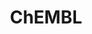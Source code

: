 ---
bigquery: https://console.cloud.google.com/bigquery?p=patents-public-data&d=ebi_chembl&page=dataset
citation: '"The ChEMBL database in 2017." Anna Gaulton, Anne Hersey, Michał Nowotka,
  A Patrícia Bento, Jon Chambers, David Mendez, Prudence Mutowo, Francis Atkinson,
  Louisa J Bellis, Elena Cibrián-Uhalte, Mark Davies, Nathan Dedman, Anneli Karlsson,
  María Paula Magariños, John P Overington, George Papadatos, Ines Smit, Andrew R
  Leach Nucleic acids Research (2017) 45 (Database Issue), D945-D954'
contributors: European Bioinformatics Institute
cost: None
description: ChEMBL Data is a manually curated database of small molecules used in
  drug discovery, including information about existing patented drugs.
documentation: 'schema: https://www.ebi.ac.uk/chembl/db_schema


  '
last_edit: Mon, 04 Apr 2022 19:07:30 GMT
location: https://console.cloud.google.com/marketplace/product/google_patents_public_datasets/chembl
maintained_by: EMBL-EBI, an outstation of European Molecular Biology Laboratory
related_publications: '

  ChEMBL: towards direct deposition of bioassay data.


  Mendez D, Gaulton A, Bento AP, Chambers J, De Veij M, Félix E, Magariños MP, Mosquera
  JF, Mutowo P, Nowotka M, Gordillo-Marañón M, Hunter F, Junco L, Mugumbate G, Rodriguez-Lopez
  M, Atkinson F, Bosc N, Radoux CJ, Segura-Cabrera A, Hersey A, Leach AR.


  — Nucleic Acids Res. 2019; 47(D1):D930-D940. doi: 10.1093/nar/gky1075

  '
schema_fields: '[''mol_atc_id'', ''parent_type'', ''polymer_flag'', ''atc_code'',
  ''withdrawn_class'', ''chirality'', ''doi'', ''warning_description'', ''natural_product'',
  ''standard_units'', ''mc_tax_id'', ''mc_organism'', ''cl_lincs_id'', ''site_residues'',
  ''doc_type'', ''action_type'', ''ad_type'', ''relationship_type'', ''mol_hrac_id'',
  ''acd_most_bpka'', ''molsyn_id'', ''who_name'', ''title'', ''name'', ''source'',
  ''status'', ''assay_organism'', ''ddd_comment'', ''lle'', ''protein_class_synonym'',
  ''bto_id'', ''assay_strain'', ''record_id'', ''standard_flag'', ''synonyms'', ''cell_source_tissue'',
  ''level1'', ''isoform'', ''usan_stem_definition'', ''mesh_id'', ''l3'', ''targcomp_id'',
  ''cx_most_bpka'', ''first_approval'', ''frac_code'', ''component_synonym'', ''species_group_flag'',
  ''label'', ''rtb'', ''standard_relation'', ''level2_description'', ''efo_id'', ''protein_class_desc'',
  ''level5'', ''inorganic_flag'', ''product_id'', ''withdrawn_flag'', ''chebi_par_id'',
  ''co_stem_id'', ''clo_id'', ''short_name'', ''alert_name'', ''rgid'', ''db_version'',
  ''assay_class_id'', ''idx'', ''aspect'', ''toid'', ''strength'', ''smarts'', ''compound_key'',
  ''abstract'', ''first_page'', ''tax_id'', ''prediction_method'', ''start_position'',
  ''confidence'', ''normal_range_max'', ''molregno'', ''submission_date'', ''major_class'',
  ''site_name'', ''disease_efficacy'', ''targrel_id'', ''domain_description'', ''prod_pat_id'',
  ''class_level'', ''acd_most_apka'', ''assay_category'', ''data_validity_comment'',
  ''assay_test_type'', ''acd_logp'', ''warning_id'', ''smid'', ''alert_set_id'', ''normal_range_min'',
  ''cell_id'', ''met_id'', ''level1_description'', ''hrac_class_id'', ''met_comment'',
  ''end_position'', ''entity_id'', ''entity_type'', ''protein_class_id'', ''trade_name'',
  ''res_stem_id'', ''drug_substance_flag'', ''src_id'', ''ro3_pass'', ''published_units'',
  ''src_assay_id'', ''pubmed_id'', ''cell_name'', ''curated_by'', ''hba'', ''caloha_id'',
  ''efo_term'', ''parenteral'', ''published_value'', ''usan_stem'', ''relationship'',
  ''domain_type'', ''predbind_id'', ''db_source'', ''organism'', ''molecule_type'',
  ''target_desc'', ''mec_id'', ''actsm_id'', ''parameter_value'', ''helm_notation'',
  ''l4'', ''type'', ''num_ro5_violations'', ''relation'', ''ref_id'', ''molecular_mechanism'',
  ''le'', ''activity_comment'', ''src_description'', ''text_value'', ''activity_count'',
  ''ddd_admr'', ''mc_target_name'', ''pathway_id'', ''withdrawn_year'', ''canonical_smiles'',
  ''l6'', ''oc_id'', ''standard_type'', ''assay_tissue'', ''hbd'', ''chembl_id'',
  ''cellosaurus_id'', ''as_id'', ''metref_id'', ''cpd_str_alert_id'', ''assay_id'',
  ''authors'', ''drug_record_id'', ''parent_go_id'', ''enzyme_name'', ''mc_target_accession'',
  ''cx_logp'', ''standard_upper_value'', ''level3_description'', ''binding_site_comment'',
  ''component_type'', ''l1'', ''aromatic_rings'', ''confidence_score'', ''site_id'',
  ''patent_no'', ''warning_type'', ''topical'', ''target_type'', ''parent_id'', ''mc_target_type'',
  ''innovator_company'', ''qudt_units'', ''journal'', ''structure_type'', ''description'',
  ''units'', ''standard_text_value'', ''compd_id'', ''activity_id'', ''job_id'', ''delist_flag'',
  ''direct_interaction'', ''mechanism_of_action'', ''cidx'', ''applicant_full_name'',
  ''black_box_warning'', ''active_ingredient'', ''usan_stem_id'', ''volume'', ''relationship_desc'',
  ''bao_endpoint'', ''src_compound_id'', ''drug_product_flag'', ''ddd_units'', ''parent_molregno'',
  ''indication_class'', ''version'', ''molfile'', ''prodrug'', ''cell_source_organism'',
  ''hbd_lipinski'', ''tid'', ''active_molregno'', ''assay_desc'', ''ass_cls_map_id'',
  ''year'', ''result_flag'', ''selectivity_comment'', ''warning_country'', ''patent_use_code'',
  ''heavy_atoms'', ''irac_code'', ''usan_substem'', ''published_type'', ''stem_class'',
  ''src_short_name'', ''updated_on'', ''comments'', ''standard_inchi'', ''who_extra'',
  ''sitecomp_id'', ''updated_by'', ''publication_number'', ''value'', ''creation_date'',
  ''parameter_type'', ''availability_type'', ''mol_irac_id'', ''path'', ''related_tid'',
  ''max_phase_for_ind'', ''compound_name'', ''warnref_id'', ''mechanism_comment'',
  ''therapeutic_flag'', ''assay_param_id'', ''mesh_heading'', ''domain_name'', ''drugind_id'',
  ''pathway_key'', ''component_id'', ''acd_logd'', ''syn_type'', ''curation_comment'',
  ''source_domain_id'', ''pref_name'', ''set_name'', ''published_relation'', ''num_alerts'',
  ''mutation'', ''formulation_id'', ''company'', ''go_id'', ''hrac_code'', ''indref_id'',
  ''full_mwt'', ''potential_duplicate'', ''accession'', ''l2'', ''ref_type'', ''assay_subcellular_fraction'',
  ''route'', ''stem'', ''pchembl_value'', ''level3'', ''assay_type'', ''target_mapping'',
  ''patent_id'', ''substrate_record_id'', ''withdrawn_country'', ''ingredient'', ''doc_id'',
  ''class_type'', ''assay_source'', ''mol_frac_id'', ''num_lipinski_ro5_violations'',
  ''ref_url'', ''cx_most_apka'', ''l5'', ''std_act_id'', ''previous_company'', ''issue'',
  ''variant_id'', ''orig_description'', ''ap_id'', ''bao_id'', ''level4_description'',
  ''ddd_value'', ''biocomp_id'', ''warning_year'', ''ridx'', ''assay_tax_id'', ''mecref_id'',
  ''l8'', ''enzyme_tid'', ''bei'', ''molecular_species'', ''standard_inchi_key'',
  ''stat'', ''uo_units'', ''bao_format'', ''tid_fixed'', ''ddd_id'', ''dosed_ingredient'',
  ''sequence'', ''sei'', ''downgraded'', ''tbl'', ''homologue'', ''mw_freebase'',
  ''nda_type'', ''warning_class'', ''alert_id'', ''level4'', ''qed_weighted'', ''uberon_id'',
  ''sequence_md5sum'', ''withdrawn_reason'', ''priority'', ''max_phase'', ''frac_class_id'',
  ''approval_date'', ''comp_class_id'', ''subgroup'', ''hba_lipinski'', ''l7'', ''metabolite_record_id'',
  ''cx_logd'', ''compsyn_id'', ''alogp'', ''last_page'', ''patent_expire_date'', ''cell_source_tax_id'',
  ''cell_description'', ''full_molformula'', ''definition'', ''level2'', ''standard_value'',
  ''tissue_id'', ''research_stem'', ''last_active'', ''assay_cell_type'', ''upper_value'',
  ''met_conversion'', ''log_id'', ''irac_class_id'', ''usan_year'', ''comp_go_id'',
  ''psa'', ''cell_ontology_id'', ''protclasssyn_id'', ''country'', ''annotation'',
  ''domain_id'', ''mw_monoisotopic'', ''dosage_form'', ''first_in_class'', ''oral'',
  ''aidx'']'
shortname: chembl
tags:
- biotechnology
- health
- chemical
- bioinformatics
- medical
terms_of_use: CC BY-SA 3.0
title: ChEMBL
uuid: e232a192-965c-4ec9-904c-155b6dfe56c5
---